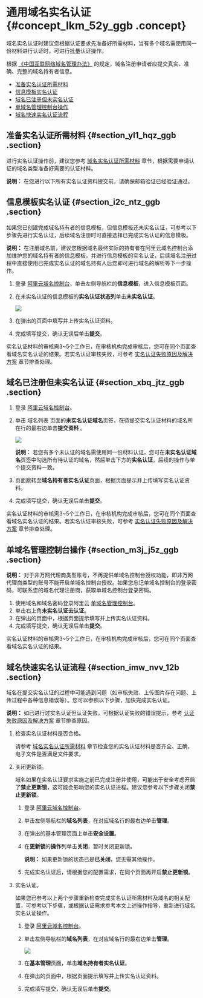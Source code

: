 # 通用域名实名认证 {#concept_lkm_52y_ggb .concept}

域名实名认证时建议您根据认证要求先准备好所需材料，当有多个域名需使用同一份材料进行认证时，可进行批量认证操作。

根据 [《中国互联网络域名管理办法》](http://www.miit.gov.cn/n1146295/n1146557/n1146624/c3554612/content.html) 的规定，域名注册申请者应提交真实、准确、完整的域名持有者信息。

-   [准备实名认证所需材料](#section_yl1_hqz_ggb)
-   [信息模板实名认证](#section_i2c_ntz_ggb)
-   [域名已注册但未实名认证](cn.zh-CN/域名实名认证/通用域名实名认证.md#section_xbq_jtz_ggb)
-   [单域名管理控制台操作](cn.zh-CN/域名实名认证/通用域名实名认证.md#section_m3j_j5z_ggb)
-   [域名快速实名认证流程](cn.zh-CN/域名实名认证/通用域名实名认证.md#section_imw_nvv_12b)

## 准备实名认证所需材料 {#section_yl1_hqz_ggb .section}

进行实名认证操作前，建议您参考 [域名实名认证所需材料](cn.zh-CN/域名实名认证/域名实名认证所需资料.md#) 章节，根据需要申请认证的域名类型准备好需要的认证材料。

**说明：** 在您进行以下所有实名认证资料提交前，请确保邮箱验证已经验证通过。

## 信息模板实名认证 {#section_i2c_ntz_ggb .section}

如果您已创建完成域名持有者的信息模板，但信息模板还未实名认证，可参考以下步骤先进行实名认证，后续域名注册时可直接选择已完成实名认证的信息模板。

**说明：** 在注册域名前，建议您根据域名最终实际的持有者在阿里云域名控制台添加维护您的域名持有者的信息模板，并进行信息模板的实名认证，后续域名注册过程中直接使用已完成实名认证的域名持有人后您即可进行域名的解析等下一步操作。

1.  登录 [阿里云域名控制台](https://netcn.console.aliyun.com/core/domain/list)，单击左侧导航栏的**信息模板**，进入信息模板页面。
2.  在未实名认证的信息模板的**实名认证状态列**单击**未实名认证**。

    ![](http://static-aliyun-doc.oss-cn-hangzhou.aliyuncs.com/assets/img/83826/155142330838244_zh-CN.png)

3.  在弹出的页面中填写并上传实名认证资料。
4.  完成填写提交，确认无误后单击**提交**。

实名认证材料的审核需3~5个工作日，在审核机构完成审核后，您可在同个页面查看域名实名认证的结果。若实名认证审核失败，可参考 [实名认证失败原因及解决方案](cn.zh-CN/域名实名认证/实名认证失败原因及解决方案.md#) 章节排查处理。

## 域名已注册但未实名认证 {#section_xbq_jtz_ggb .section}

1.  登录 [阿里云域名控制台](https://netcn.console.aliyun.com/core/domain/list)。
2.  单击 域名列表 页面的**未实名认证域名**页签，在待提交实名认证材料的域名所在行的最右边单击**提交资料** 。

    ![](http://static-aliyun-doc.oss-cn-hangzhou.aliyuncs.com/assets/img/83826/155142330838245_zh-CN.png)

    **说明：** 若您有多个未认证的域名需使用同一份材料认证，您可在**未实名认证域名**页签中勾选所有待认证的域名，然后单击下方的**实名认证**，后续的操作与单个提交资料一致。

3.  页面跳转至**域名持有者实名认证**页面，根据页面提示并上传填写实名认证资料。
4.  完成填写提交，确认无误后单击**提交**。

实名认证材料的审核需3~5个工作日，在审核机构完成审核后，您可在同个页面查看域名实名认证的结果。若实名认证审核失败，可参考 [实名认证失败原因及解决方案](cn.zh-CN/域名实名认证/实名认证失败原因及解决方案.md#) 章节排查处理。

## 单域名管理控制台操作 {#section_m3j_j5z_ggb .section}

**说明：** 对于非万网代理商类型账号，不再提供单域名控制台授权功能，即非万网代理商类型的账号不能开启单域名控制台授权。如果您忘记单域名控制台的登录密码，可联系您的域名代理注册商，获取单域名控制台登录密码。

1.  使用域名和域名密码登录阿里云 [单域名管理控制台](https://dc.aliyun.com/)。
2.  单击右上角**未实名认证去认证**。
3.  在弹出的页面中，根据页面提示填写并上传实名认证资料。
4.  完成填写提交，确认无误后单击**提交**。

实名认证材料的审核需3~5个工作日，在审核机构完成审核后，您可在同个页面查看域名实名认证的结果。

## 域名快速实名认证流程 {#section_imw_nvv_12b .section}

域名在提交实名认证的过程中可能遇到问题（如审核失败、上传图片存在问题、上传过程中各种信息错误等）。您可以参照以下步骤，加快完成实名认证。

**说明：** 如已进行过实名认证但认证失败，可根据认证失败的错误提示，参考 [认证失败原因及解决方案](cn.zh-CN/域名实名认证/实名认证失败原因及解决方案.md#) 章节排查原因。

1.  检查实名认证材料是否合格。

    请参考 [域名实名认证所需材料](cn.zh-CN/域名实名认证/域名实名认证所需资料.md#) 章节检查您的实名认证材料是否齐全、正确，电子文件是否满足文件要求。

2.  关闭更新锁。

    域名如果在实名认证要求实施之前已完成注册并使用，可能出于安全考虑开启了**禁止更新锁**，这可能会影响您的实名认证进程。建议您参考以下步骤关闭**禁止更新锁**。

    1.  登录 [阿里云域名控制台](https://netcn.console.aliyun.com/core/domain/list)。
    2.  单击左侧导航栏的**域名列表**，在对应域名行的最右边单击**管理**。
    3.  在弹出的基本管理页面上单击**安全设置**。
    4.  在**更新锁**的**操作**列单击**关闭**，暂时关闭更新锁。

        **说明：** 如果更新锁的状态已是**已关闭**，您无需其他操作。

    5.  完成实名认证后，请根据您的配置需求，在同个页面再开启**禁止更新锁**。
3.  实名认证。

    如果您已参考以上两个步骤重新检查完成实名认证所需材料及域名的相关配置，可参考以下步骤，或根据认证需求参考本文上述操作指导，重新进行域名实名认证操作。

    1.  登录 [阿里云域名控制台](https://netcn.console.aliyun.com/core/domain/list)。
    2.  单击左侧导航栏的**域名列表**，在对应域名行的最右边单击**管理**。

        ![](http://static-aliyun-doc.oss-cn-hangzhou.aliyuncs.com/assets/img/83826/155142330939835_zh-CN.png)

    3.  在**基本管理**页面，单击**域名持有者实名认证**。
    4.  在弹出的页面中，根据页面提示填写并上传实名认证资料。
    5.  完成填写提交，确认无误后单击**提交**。

